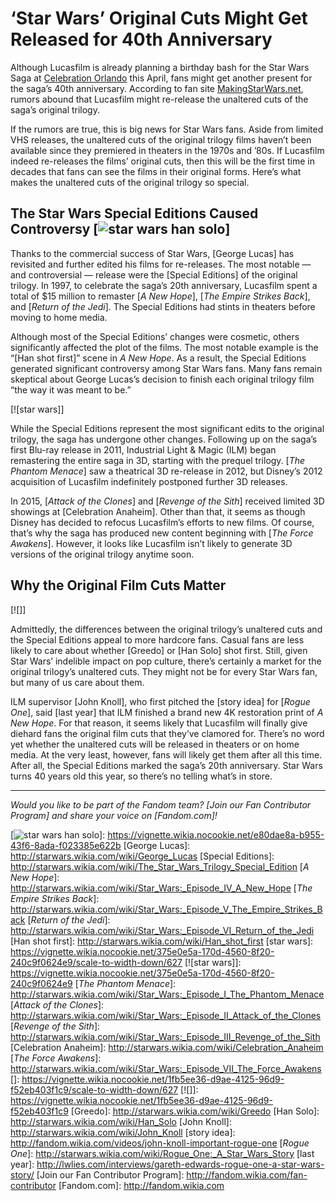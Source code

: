 # ‘Star Wars’ Original Cuts Might Get Released for 40th Anniversary

Although Lucasfilm is already planning a birthday bash for the Star Wars Saga at [Celebration Orlando] this April, fans might get another present for the saga’s 40th anniversary. According to fan site [MakingStarWars.net], rumors abound that Lucasfilm might re-release the unaltered cuts of the saga’s original trilogy.

If the rumors are true, this is big news for Star Wars fans. Aside from limited VHS releases, the unaltered cuts of the original trilogy films haven’t been available since they premiered in theaters in the 1970s and ’80s. If Lucasfilm indeed re-releases the films’ original cuts, then this will be the first time in decades that fans can see the films in their original forms. Here’s what makes the unaltered cuts of the original trilogy so special.

## The Star Wars Special Editions Caused Controversy [![star wars han solo]]

Thanks to the commercial success of Star Wars, [George Lucas] has revisited and further edited his films for re-releases. The most notable — and controversial — release were the [Special Editions] of the original trilogy. In 1997, to celebrate the saga’s 20th anniversary, Lucasfilm spent a total of \$15 million to remaster [*A New Hope*], [*The Empire Strikes Back*], and [*Return of the Jedi*]. The Special Editions had stints in theaters before moving to home media.

Although most of the Special Editions’ changes were cosmetic, others significantly affected the plot of the films. The most notable example is the “[Han shot first]” scene in *A New Hope*. As a result, the Special Editions generated significant controversy among Star Wars fans. Many fans remain skeptical about George Lucas’s decision to finish each original trilogy film “the way it was meant to be.”

[![star wars]]

While the Special Editions represent the most significant edits to the original trilogy, the saga has undergone other changes. Following up on the saga’s first Blu-ray release in 2011, Industrial Light & Magic (ILM) began remastering the entire saga in 3D, starting with the prequel trilogy. [*The Phantom Menace*] saw a theatrical 3D re-release in 2012, but Disney’s 2012 acquisition of Lucasfilm indefinitely postponed further 3D releases.

In 2015, [*Attack of the Clones*] and [*Revenge of the Sith*] received limited 3D showings at [Celebration Anaheim]. Other than that, it seems as though Disney has decided to refocus Lucasfilm’s efforts to new films. Of course, that’s why the saga has produced new content beginning with [*The Force Awakens*]. However, it looks like Lucasfilm isn’t likely to generate 3D versions of the original trilogy anytime soon.

## Why the Original Film Cuts Matter

[![]]

Admittedly, the differences between the original trilogy’s unaltered cuts and the Special Editions appeal to more hardcore fans. Casual fans are less likely to care about whether [Greedo] or [Han Solo] shot first. Still, given Star Wars’ indelible impact on pop culture, there’s certainly a market for the original trilogy’s unaltered cuts. They might not be for every Star Wars fan, but many of us care about them.

ILM supervisor [John Knoll], who first pitched the [story idea] for [*Rogue One*], said [last year] that ILM finished a brand new 4K restoration print of *A New Hope*. For that reason, it seems likely that Lucasfilm will finally give diehard fans the original film cuts that they’ve clamored for. There’s no word yet whether the unaltered cuts will be released in theaters or on home media. At the very least, however, fans will likely get them after all this time. After all, the Special Editions marked the saga’s 20th anniversary. Star Wars turns 40 years old this year, so there’s no telling what’s in store.

------------------------------------------------------------------------

*Would you like to be part of the Fandom team? [Join our Fan Contributor Program] and share your voice on [Fandom.com]!*

  [Celebration Orlando]: http://starwars.wikia.com/wiki/Celebration_Orlando
  [MakingStarWars.net]: http://makingstarwars.net/2017/02/rumor-unaltered-original-star-wars-trilogy-re-released-year/
  [star wars han solo]: https://vignette.wikia.nocookie.net/e80dae8a-b955-43f6-8ada-f023385e622b/scale-to-width-down/627
  [![star wars han solo]]: https://vignette.wikia.nocookie.net/e80dae8a-b955-43f6-8ada-f023385e622b
  [George Lucas]: http://starwars.wikia.com/wiki/George_Lucas
  [Special Editions]: http://starwars.wikia.com/wiki/The_Star_Wars_Trilogy_Special_Edition
  [*A New Hope*]: http://starwars.wikia.com/wiki/Star_Wars:_Episode_IV_A_New_Hope
  [*The Empire Strikes Back*]: http://starwars.wikia.com/wiki/Star_Wars:_Episode_V_The_Empire_Strikes_Back
  [*Return of the Jedi*]: http://starwars.wikia.com/wiki/Star_Wars:_Episode_VI_Return_of_the_Jedi
  [Han shot first]: http://starwars.wikia.com/wiki/Han_shot_first
  [star wars]: https://vignette.wikia.nocookie.net/375e0e5a-170d-4560-8f20-240c9f0624e9/scale-to-width-down/627
  [![star wars]]: https://vignette.wikia.nocookie.net/375e0e5a-170d-4560-8f20-240c9f0624e9
  [*The Phantom Menace*]: http://starwars.wikia.com/wiki/Star_Wars:_Episode_I_The_Phantom_Menace
  [*Attack of the Clones*]: http://starwars.wikia.com/wiki/Star_Wars:_Episode_II_Attack_of_the_Clones
  [*Revenge of the Sith*]: http://starwars.wikia.com/wiki/Star_Wars:_Episode_III_Revenge_of_the_Sith
  [Celebration Anaheim]: http://starwars.wikia.com/wiki/Celebration_Anaheim
  [*The Force Awakens*]: http://starwars.wikia.com/wiki/Star_Wars:_Episode_VII_The_Force_Awakens
  []: https://vignette.wikia.nocookie.net/1fb5ee36-d9ae-4125-96d9-f52eb403f1c9/scale-to-width-down/627
  [![]]: https://vignette.wikia.nocookie.net/1fb5ee36-d9ae-4125-96d9-f52eb403f1c9
  [Greedo]: http://starwars.wikia.com/wiki/Greedo
  [Han Solo]: http://starwars.wikia.com/wiki/Han_Solo
  [John Knoll]: http://starwars.wikia.com/wiki/John_Knoll
  [story idea]: http://fandom.wikia.com/videos/john-knoll-important-rogue-one
  [*Rogue One*]: http://starwars.wikia.com/wiki/Rogue_One:_A_Star_Wars_Story
  [last year]: http://lwlies.com/interviews/gareth-edwards-rogue-one-a-star-wars-story/
  [Join our Fan Contributor Program]: http://fandom.wikia.com/fan-contributor
  [Fandom.com]: http://fandom.wikia.com

